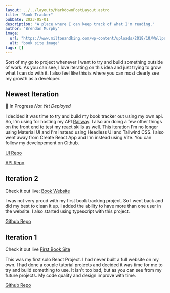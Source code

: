 ```yaml
---
layout: ../../layouts/MarkdownPostLayout.astro
title: "Book Tracker"
pubDate: 2023-05-01
description: "A place where I can keep track of what I'm reading."
author: "Brendan Murphy"
image:
  url: "https://www.miltonandking.com/wp-content/uploads/2018/10/Wallpaper-Kemra-Bookshelf-1.jpg"
  alt: "book site image"
tags: []
---
```


Sort of my go to project whenever I want to try and build something outside of work. As you can see, I love iterating on this idea and just trying to grow what I can do with it. I also feel like this is where you can most clearly see my growth as a developer.

## Newest Iteration

🚧 In Progress _Not Yet Deployed_

I decided it was time to try and build my book tracker out using my own api. So, I'm using for hosting my API [Railway](https://railway.app/). I also am doing a few other things on the front end to test my react skills as well. This iteration I'm no longer using Material UI and I'm instead using Headless UI and Tailwind CSS. I also went away from Create React App and I'm instead using Vite. You can follow my developement on Github.

[UI Repo](https://github.com/bmurf17/book-site/tree/master/book-site)

[API Repo](https://github.com/bmurf17/booksite-server)

## Iteration 2

Check it out live: [Book Website](https://betterbooktracker.web.app/)

I was not very proud with my first book tracking project. So I went back and did my best to clean it up. I added the ability to have more than one user in the website. I also started using typescript with this project.

[Github Repo](https://github.com/bmurf17/better-book-tracker)

## Iteration 1

Check it out live [First Book Site](https://book-site-6b76c.web.app/)

This was my first solo React Project. I had never built a full website on my own. I had done a couple tutorial projects and decided it was time for me to try and build something to use. It isn't too bad, but as you can see from my future projects. My code quality and design improve with time.

[Github Repo](https://github.com/bmurf17/Brendan-s-Book-Tracker)
